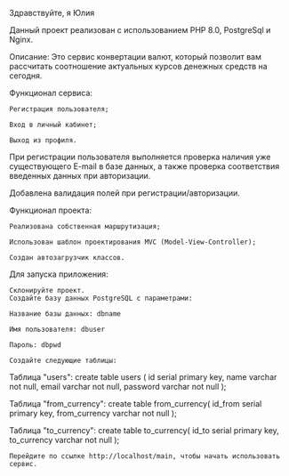 Здравствуйте,  я Юлия 

Данный проект реализован с использованием PHP 8.0, PostgreSql и Nginx.

Описание: Это сервис конвертации валют, который позволит вам рассчитать соотношение актуальных курсов денежных средств на сегодня.

Функционал сервиса:

    Регистрация пользователя;

    Вход в личный кабинет;

    Выход из профиля.

При регистрации пользователя выполняется проверка наличия уже существующего E-mail в базе данных, а также проверка соответствия введенных данных при авторизации.

Добавлена валидация полей при регистрации/авторизации.

Функционал проекта:

    Реализована собственная маршрутизация;

    Использован шаблон проектирования MVC (Model-View-Controller);

    Создан автозагрузчик классов.

Для запуска приложения:

    Склонируйте проект.
    Создайте базу данных PostgreSQL с параметрами:

    Название базы данных: dbname

    Имя пользователя: dbuser

    Пароль: dbpwd

    Создайте следующие таблицы:

Таблица "users":
create table users (
    id serial primary key,
    name varchar not null,
    email varchar not null,
    password varchar not null
);

Таблица "from_currency":
create table from_currency(
                       id_from serial primary key,
                       from_currency varchar not null
);


Таблица "to_currency":
create table to_currency(
                        id_to serial primary key,
                        to_currency varchar not null
);

    Перейдите по ссылке http://localhost/main, чтобы начать использовать сервис.

